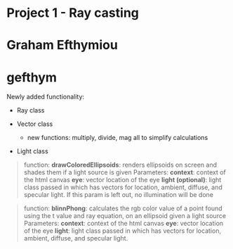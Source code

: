 # Project 1 - Ray casting
# Graham Efthymiou
# gefthym

Newly added functionality:
 - Ray class
 - Vector class
   - new functions: multiply, divide, mag all to simplify calculations


 - Light class
 > function: **drawColoredEllipsoids**: renders ellipsoids on screen and shades them if a light source is given
 > Parameters:
**context**: context of the html canvas
**eye**: vector location of the eye
**light (optional)**: light class passed in which has vectors for location, ambient, diffuse, and specular light. If this param is left out, no illumination will be done

 > function: **blinnPhong**: calculates the rgb color value of a point found using the t value and ray equation, on an ellipsoid given a light source
 > Parameters:
 **context**: context of the html canvas
**eye**: vector location of the eye
**light**: light class passed in which has vectors for location, ambient, diffuse, and specular light.


